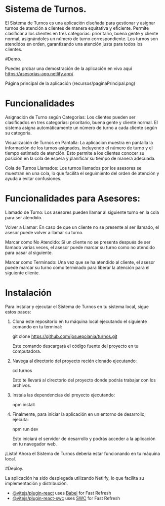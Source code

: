 # Sistema de Turnos.

El Sistema de Turnos es una aplicación diseñada para gestionar y asignar turnos de atención a clientes de manera equitativa y eficiente. Permite clasificar a los clientes en tres categorías: prioritario, buena gente y cliente normal, asignándoles un número de turno correspondiente. Los turnos son atendidos en orden, garantizando una atención justa para todos los clientes.

#Demo.

Puedes probar una demostración de la aplicación en vivo aquí https://asesorias-app.netlify.app/

Página principal de la aplicación 
(recursos/paginaPrincipal.png)



# Funcionalidades
Asignación de Turno según Categorías: Los clientes pueden ser clasificados en tres categorías: prioritario, buena gente y cliente normal. El sistema asigna automáticamente un número de turno a cada cliente según su categoría.

Visualización de Turnos en Pantalla: La aplicación muestra en pantalla la información de los turnos asignados, incluyendo el número de turno y el tiempo estimado de atención. Esto permite a los clientes conocer su posición en la cola de espera y planificar su tiempo de manera adecuada.

Cola de Turnos Llamados: Los turnos llamados por los asesores se muestran en una cola, lo que facilita el seguimiento del orden de atención y ayuda a evitar confusiones.

# Funcionalidades para Asesores:

Llamado de Turno: Los asesores pueden llamar al siguiente turno en la cola para ser atendido.

Volver a Llamar: En caso de que un cliente no se presente al ser llamado, el asesor puede volver a llamar su turno.

Marcar como No Atendido: Si un cliente no se presenta después de ser llamado varias veces, el asesor puede marcar su turno como no atendido para pasar al siguiente.

Marcar como Terminado: Una vez que se ha atendido al cliente, el asesor puede marcar su turno como terminado para liberar la atención para el siguiente cliente.

# Instalación

Para instalar y ejecutar el Sistema de Turnos en tu sistema local, sigue estos pasos:

1. Clona este repositorio en tu máquina local ejecutando el siguiente comando en tu terminal:

    git clone https://github.com/josuepolania/turnos.git

    Este comando descargará el código fuente del proyecto en tu computadora.

2. Navega al directorio del proyecto recién clonado ejecutando:
   
    cd turnos

    Esto te llevará al directorio del proyecto donde podrás trabajar con los archivos.

4. Instala las dependencias del proyecto ejecutando:

    npm install

5. Finalmente, para iniciar la aplicación en un entorno de desarrollo, ejecuta:

    npm run dev

    Esto iniciará el servidor de desarrollo y podrás acceder a la aplicación en tu navegador web.

¡Listo! Ahora el Sistema de Turnos debería estar funcionando en tu máquina local.


#Deploy.

La aplicación ha sido desplegada utilizando Netlify, lo que facilita su implementación y distribución.

- [@vitejs/plugin-react](https://github.com/vitejs/vite-plugin-react/blob/main/packages/plugin-react/README.md) uses [Babel](https://babeljs.io/) for Fast Refresh
- [@vitejs/plugin-react-swc](https://github.com/vitejs/vite-plugin-react-swc) uses [SWC](https://swc.rs/) for Fast Refresh
